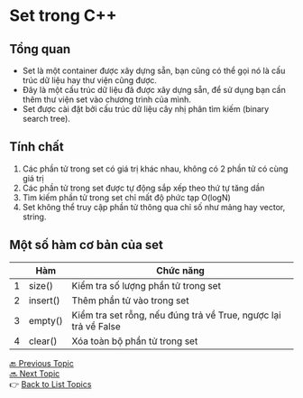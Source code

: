 # Set trong C++
## Tổng quan
- Set là một container được xây dựng sẵn, bạn cũng có thể gọi nó là cấu trúc dữ liệu hay thư viện cũng được. </br>
- Đây là một cấu trúc dữ liệu đã được xây dựng sẵn, để sử dụng bạn cần thêm thư viện set vào chương trình của mình. </br>
- Set được cài đặt bởi cấu trúc dữ liệu cây nhị phân tìm kiếm (binary search tree). </br>

## Tính chất
1. Các phần tử trong set có giá trị khác nhau, không có 2 phần tử có cùng giá trị </br>
2. Các phần tử trong set được tự động sắp xếp theo thứ tự tăng dần </br>
3. Tìm kiếm phần tử trong set chỉ mất độ phức tạp O(logN) </br>
4. Set không thể truy cập phần tử thông qua chỉ số như mảng hay vector, string. </br>

## Một số hàm cơ bản của set
|   |  Hàm | Chức năng  |   
|---|---|---|
|   1 | size()  | Kiểm tra số lượng phần tử trong set  |
|   2 |  insert() | Thêm phần tử vào trong set  |
|   3 |  empty() | Kiểm tra set rỗng, nếu đúng trả về True, ngược lại trả về False | 
|   4 |  clear() | Xóa toàn bộ phần tử trong set | 

[🔙 Previous Topic](../pair/README.md) </br>
[🔜 Next Topic](../vector/README.md) </br>
👉 [Back to List Topics](../LISTTOPIC.md)